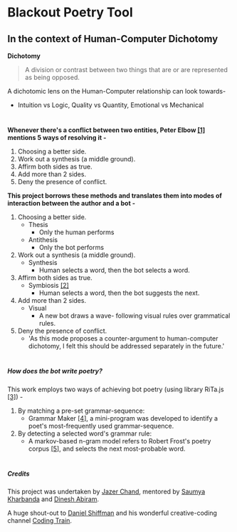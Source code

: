 # Blackout Poetry Tool
## In the context of Human-Computer Dichotomy
**Dichotomy**
> A division or contrast between two things that are or are represented as being opposed.

A dichotomic lens on the Human-Computer relationship can look towards- 
- Intuition vs Logic, Quality vs Quantity, Emotional vs Mechanical

#

**Whenever there's a conflict between two entities, Peter Elbow [[1]](https://www.semanticscholar.org/paper/The-Uses-of-Binary-Thinking-Elbow/294d77e512c3eff76b5ddd105277ae489b07cdac) mentions 5 ways of resolving it -**
1. Choosing a better side.
2. Work out a synthesis (a middle ground).
3. Affirm both sides as true.
4. Add more than 2 sides.
5. Deny the presence of conflict.

**This project borrows these methods and translates them into modes of interaction between the author and a bot -**
1. Choosing a better side.
   - Thesis
     - Only the human performs
   - Antithesis
     - Only the bot performs
2. Work out a synthesis (a middle ground).
   - Synthesis
     - Human selects a word, then the bot selects a word.
3. Affirm both sides as true.
   - Symbiosis [[2]](http://groups.csail.mit.edu/medg/people/psz/Licklider.html)
     - Human selects a word, then the bot suggests the next.
4. Add more than 2 sides.
   - Visual
     - A new bot draws a wave- following visual rules over grammatical rules.
5. Deny the presence of conflict.
   - 'As this mode proposes a counter-argument to human-computer dichotomy, I felt this should be addressed separately in the future.'
   
#

##### How does the bot write poetry?
This work employs two ways of achieving bot poetry (using library RiTa.js [[3]](https://rednoise.org/rita/)) - 
1. By matching a pre-set grammar-sequence:
   - Grammar Maker [[4]](https://blackout-poetry-tool.github.io/grammar-maker/), a mini-program was developed to identify a poet's most-frequently used grammar-sequence.
2. By detecting a selected word's grammar rule:
   - A markov-based n-gram model refers to Robert Frost's poetry corpus [[5]](http://www.gutenberg.org/files/59824/59824-h/59824-h.htm), and selects the next most-probable word.
  
#

##### Credits
This project was undertaken by [Jazer Chand](https://www.instagram.com/jazer.chand/), mentored by [Saumya Kharbanda](https://www.linkedin.com/in/saumyakharbanda) and [Dinesh Abiram](https://dineshabiram.wixsite.com/photography).

A huge shout-out to [Daniel Shiffman](https://shiffman.net/) and his wonderful creative-coding channel [Coding Train](https://www.youtube.com/user/shiffman/featured).
